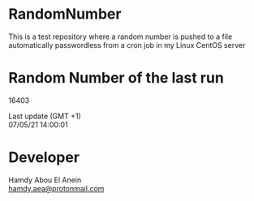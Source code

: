 # RandomNumber    
This is a test repository where a random number is pushed to a file automatically passwordless from a cron job in my Linux CentOS server    
# Random Number of the last run   
16403
      
Last update (GMT +1)    
07/05/21 14:00:01
# Developer    
Hamdy Abou El Anein   
hamdy.aea@protonmail.com
